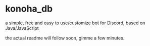 # konoha_db
a simple, free and easy to use/customize bot for Discord, based on Java/JavaScript

the actual readme will follow soon, gimme a few minutes.
